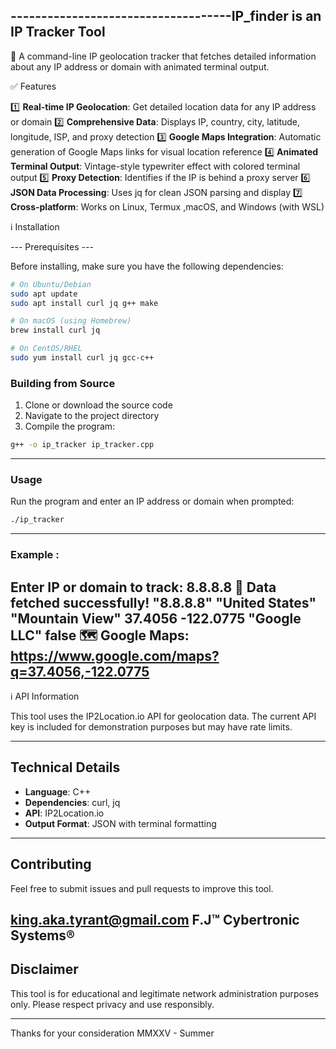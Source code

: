 ------------------------------------IP_finder is an IP Tracker Tool
------------------------------------
📒 A command-line IP geolocation tracker that fetches detailed information about any IP address or domain with animated terminal output.

✅ Features

1️⃣ **Real-time IP Geolocation**: Get detailed location data for any IP address or domain
2️⃣ **Comprehensive Data**: Displays IP, country, city, latitude, longitude, ISP, and proxy detection
3️⃣ **Google Maps Integration**: Automatic generation of Google Maps links for visual location reference
4️⃣ **Animated Terminal Output**: Vintage-style typewriter effect with colored terminal output
5️⃣ **Proxy Detection**: Identifies if the IP is behind a proxy server
6️⃣ **JSON Data Processing**: Uses jq for clean JSON parsing and display
7️⃣ **Cross-platform**: Works on Linux, Termux ,macOS, and Windows (with WSL)

ℹ️ Installation

--- Prerequisites ---

Before installing, make sure you have the following dependencies:

```bash
# On Ubuntu/Debian
sudo apt update
sudo apt install curl jq g++ make

# On macOS (using Homebrew)
brew install curl jq

# On CentOS/RHEL
sudo yum install curl jq gcc-c++
```

### Building from Source

1. Clone or download the source code
2. Navigate to the project directory
3. Compile the program:

```bash
g++ -o ip_tracker ip_tracker.cpp
```
---------------------------------------
### Usage

Run the program and enter an IP address or domain when prompted:

```bash
./ip_tracker
```
---------------------------------------
### Example : 

Enter IP or domain to track: 8.8.8.8
🎯 Data fetched successfully!
"8.8.8.8"
"United States"
"Mountain View"
37.4056
-122.0775
"Google LLC"
false
🗺️ Google Maps: https://www.google.com/maps?q=37.4056,-122.0775
---------------------------------------

ℹ️ API Information

This tool uses the IP2Location.io API for geolocation data. The current API key is included for demonstration purposes but may have rate limits.

---------------------------------------
## Technical Details

- **Language**: C++
- **Dependencies**: curl, jq
- **API**: IP2Location.io
- **Output Format**: JSON with terminal formatting
---------------------------------------

## Contributing

Feel free to submit issues and pull requests to improve this tool.

king.aka.tyrant@gmail.com
F.J™ Cybertronic Systems® 
---------------------------------------
## Disclaimer

This tool is for educational and legitimate network administration purposes only. Please respect privacy and use responsibly.

---------------------------------------
Thanks for your consideration 
MMXXV - Summer 
